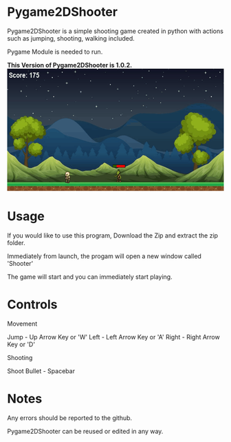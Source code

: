 # Pygame2DShooter

Pygame2DShooter is a simple shooting game created in python with actions such as jumping, shooting, walking included.

Pygame Module is needed to run.

**This Version of Pygame2DShooter is 1.0.2.**
![Demo](https://github.com/alexkotov10/Pygame2DShooter/blob/master/demo.gif)

# Usage

If you would like to use this program, Download the Zip and extract the zip folder.

Immediately from launch, the progam will open a new window called 'Shooter'

The game will start and you can immediately start playing.

# Controls

Movement

Jump - Up Arrow Key or 'W'
Left - Left Arrow Key or 'A'
Right - Right Arrow Key or 'D'

Shooting

Shoot Bullet - Spacebar

# Notes

Any errors should be reported to the github.

Pygame2DShooter can be reused or edited in any way.
